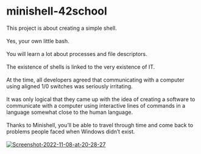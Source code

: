 # minishell-42school
This project is about creating a simple shell.<br><br>
Yes, your own little bash.<br><br>
You will learn a lot about processes and file descriptors.<br><br>
The existence of shells is linked to the very existence of IT.<br><br>
At the time, all developers agreed that communicating with a computer using aligned
1/0 switches was seriously irritating.<br><br>
It was only logical that they came up with the idea of creating a software to communicate with a computer using interactive lines of commands in a language somewhat close to the human language.<br><br>
Thanks to Minishell, you’ll be able to travel through time and come back to problems
people faced when Windows didn’t exist.<br><br>
<a href="https://ibb.co/ncNcQ52"><img src="https://i.ibb.co/LtXt92w/Screenshot-2022-11-08-at-20-28-27.png" alt="Screenshot-2022-11-08-at-20-28-27" border="0"></a>
